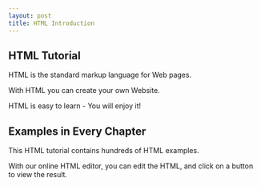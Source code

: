 ```yaml
---
layout: post
title: HTML Introduction
---
```


## HTML Tutorial
HTML is the standard markup language for Web pages.

With HTML you can create your own Website.

HTML is easy to learn - You will enjoy it!

## Examples in Every Chapter
This HTML tutorial contains hundreds of HTML examples.

With our online HTML editor, you can edit the HTML, and click on a button to view the result.